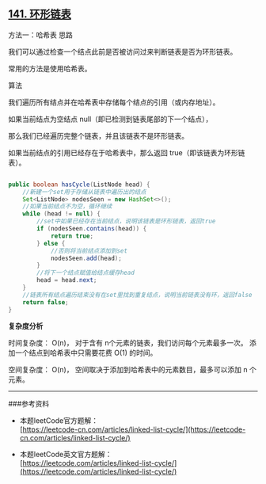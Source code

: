 
[141. 环形链表](https://leetcode-cn.com/problems/linked-list-cycle/description/)  
---

方法一：哈希表
思路

我们可以通过检查一个结点此前是否被访问过来判断链表是否为环形链表。  

常用的方法是使用哈希表。

算法

我们遍历所有结点并在哈希表中存储每个结点的引用（或内存地址）。  

如果当前结点为空结点 null（即已检测到链表尾部的下一个结点），  

那么我们已经遍历完整个链表，并且该链表不是环形链表。  

如果当前结点的引用已经存在于哈希表中，那么返回 true（即该链表为环形链表）。  

```java  

public boolean hasCycle(ListNode head) {
	//新建一个set用于存储从链表中遍历出的结点
    Set<ListNode> nodesSeen = new HashSet<>();
    //如果当前结点不为空，循环继续
    while (head != null) {
        //set中如果已经存在当前结点，说明该链表是环形链表，返回true
        if (nodesSeen.contains(head)) {
            return true;
        } else {
            //否则将当前结点添加到set
            nodesSeen.add(head);
        }
        //将下一个结点赋值给结点缓存head
        head = head.next;
    }
    //链表所有结点遍历结束没有在set里找到重复结点，说明当前链表没有环，返回false
    return false;
}

```  

**复杂度分析**  

时间复杂度：
O(n)， 对于含有 n个元素的链表，我们访问每个元素最多一次。  添加一个结点到哈希表中只需要花费 O(1) 的时间。  

空间复杂度：
O(n)， 空间取决于添加到哈希表中的元素数目，最多可以添加 n 个元素。   

---

###参考资料  

* 本题leetCode官方题解：  
[https://leetcode-cn.com/articles/linked-list-cycle/](https://leetcode-cn.com/articles/linked-list-cycle/)  

* 本题leetCode英文官方题解：  
[https://leetcode.com/articles/linked-list-cycle/](https://leetcode.com/articles/linked-list-cycle/)  